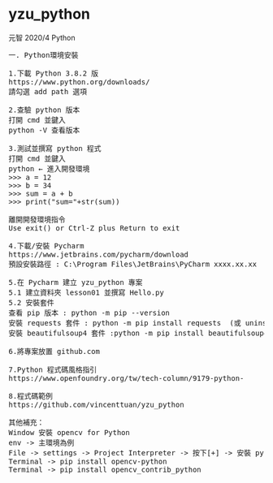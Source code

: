# yzu_python
元智 2020/4 Python
<pre>
一. Python環境安裝

1.下載 Python 3.8.2 版
https://www.python.org/downloads/
請勾選 add path 選項

2.查驗 python 版本
打開 cmd 並鍵入
python -V 查看版本

3.測試並撰寫 python 程式
打開 cmd 並鍵入
python ← 進入開發環境
>>> a = 12
>>> b = 34
>>> sum = a + b
>>> print("sum="+str(sum))

離開開發環境指令
Use exit() or Ctrl-Z plus Return to exit

4.下載/安裝 Pycharm
https://www.jetbrains.com/pycharm/download
預設安裝路徑 : C:\Program Files\JetBrains\PyCharm xxxx.xx.xx

5.在 Pycharm 建立 yzu_python 專案
5.1 建立資料夾 lesson01 並撰寫 Hello.py
5.2 安裝套件
查看 pip 版本 : python -m pip --version
安裝 requests 套件 : python -m pip install requests  (或 uninstall 可以移除套件)
安裝 beautifulsoup4 套件 :python -m pip install beautifulsoup4

6.將專案放置 github.com

7.Python 程式碼風格指引
https://www.openfoundry.org/tw/tech-column/9179-python-

8.程式碼範例
https://github.com/vincenttuan/yzu_python

其他補充：
Window 安裝 opencv for Python
env -> 主環境為例
File -> settings -> Project Interpreter -> 按下[+] -> 安裝 py-opencv
Terminal -> pip install opencv-python
Terminal -> pip install opencv_contrib_python

</pre>
